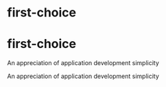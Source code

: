 # first-choice




# first-choice
An appreciation of application development simplicity



An appreciation of application development simplicity
